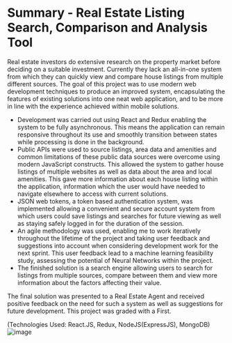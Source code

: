 # Summary - Real Estate Listing Search, Comparison and Analysis Tool
Real estate investors do extensive research on the property market before deciding on a suitable investment. Currently they lack an all-in-one system from which they can quickly view and compare house listings from multiple different sources. The goal of this project was to use modern web development techniques to produce an improved system, encapsulating the features of existing solutions into one neat web application, and to be more in line with the experience achieved within mobile solutions.

*	Development was carried out using React and Redux enabling the system to be fully asynchronous.  This means the application can remain responsive throughout its use and smoothly transition between states while processing is done in the background. 
* Public APIs were used to source listings, area data and amenities and common limitations of these public data sources were overcome using modern JavaScript constructs. This allowed the system to gather house listings of multiple websites as well as data about the area and local amenities. This gave more information about each house listing within the application, information which the user would have needed to navigate elsewhere to access with current solutions.
*	JSON web tokens, a token based authentication system, was implemented allowing a convenient and secure account system from which users could save listings and searches for future viewing as well as staying safely logged in for the duration of the session.
*	An agile methodology was used, enabling me to work iteratively throughout the lifetime of the project and taking user feedback and suggestions into account when considering development work for the next sprint. This user feedback lead to a machine learning feasibility study, assessing the potential of Neural Networks within the project.
* The finished solution is a search engine allowing users to search for listings from multiple sources, compare between them and view more information about the factors affecting their value. 

The final solution was presented to a Real Estate Agent and received positive feedback on the need for such a system as well as suggestions for future development. This project was graded with a First.


(Technologies Used: React.JS, Redux, NodeJS(ExpressJS), MongoDB)
![image](https://github.com/morriswr01/thirdYearProject/assets/19209657/75a0c97c-3d2d-4c0c-9b53-6ab8ea3c50eb)
